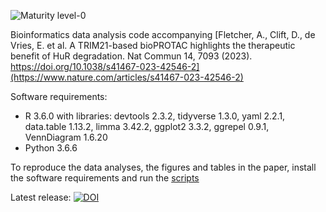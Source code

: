 ![Maturity level-0](https://img.shields.io/badge/Maturity%20Level-ML--0-red)

Bioinformatics data analysis code accompanying [Fletcher, A., Clift, D., de Vries, E. et al. A TRIM21-based bioPROTAC highlights the therapeutic benefit of HuR degradation. Nat Commun 14, 7093 (2023). https://doi.org/10.1038/s41467-023-42546-2](https://www.nature.com/articles/s41467-023-42546-2)

Software requirements:
- R 3.6.0 with libraries: devtools 2.3.2, tidyverse 1.3.0, yaml 2.2.1, data.table 1.13.2, limma 3.42.2, ggplot2 3.3.2, ggrepel 0.9.1, VennDiagram 1.6.20
- Python 3.6.6

To reproduce the data analyses, the figures and tables in the paper, install the software requirements and run the [scripts](code.md)

Latest release: [![DOI](https://zenodo.org/badge/675434986.svg)](https://zenodo.org/badge/latestdoi/675434986)
